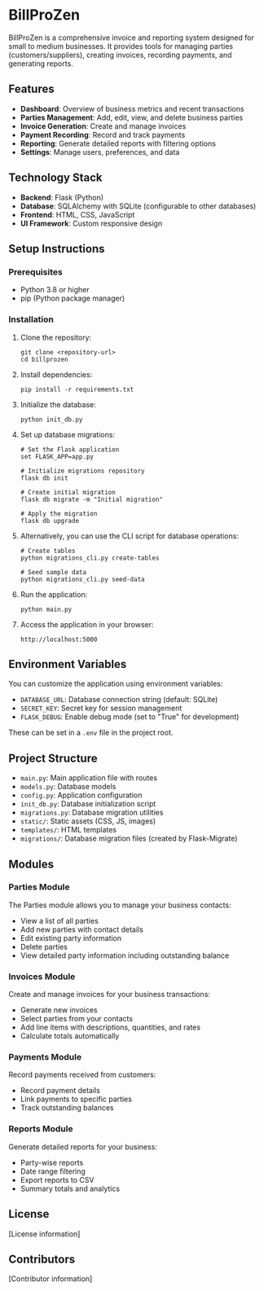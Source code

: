 # BillProZen

BillProZen is a comprehensive invoice and reporting system designed for small to medium businesses. It provides tools for managing parties (customers/suppliers), creating invoices, recording payments, and generating reports.

## Features

- **Dashboard**: Overview of business metrics and recent transactions
- **Parties Management**: Add, edit, view, and delete business parties
- **Invoice Generation**: Create and manage invoices
- **Payment Recording**: Record and track payments
- **Reporting**: Generate detailed reports with filtering options
- **Settings**: Manage users, preferences, and data

## Technology Stack

- **Backend**: Flask (Python)
- **Database**: SQLAlchemy with SQLite (configurable to other databases)
- **Frontend**: HTML, CSS, JavaScript
- **UI Framework**: Custom responsive design

## Setup Instructions

### Prerequisites

- Python 3.8 or higher
- pip (Python package manager)

### Installation

1. Clone the repository:
   ```
   git clone <repository-url>
   cd billprozen
   ```

2. Install dependencies:
   ```
   pip install -r requirements.txt
   ```

3. Initialize the database:
   ```
   python init_db.py
   ```

4. Set up database migrations:
   ```
   # Set the Flask application
   set FLASK_APP=app.py
   
   # Initialize migrations repository
   flask db init
   
   # Create initial migration
   flask db migrate -m "Initial migration"
   
   # Apply the migration
   flask db upgrade
   ```

5. Alternatively, you can use the CLI script for database operations:
   ```
   # Create tables
   python migrations_cli.py create-tables
   
   # Seed sample data
   python migrations_cli.py seed-data
   ```

6. Run the application:
   ```
   python main.py
   ```

7. Access the application in your browser:
   ```
   http://localhost:5000
   ```

## Environment Variables

You can customize the application using environment variables:

- `DATABASE_URL`: Database connection string (default: SQLite)
- `SECRET_KEY`: Secret key for session management
- `FLASK_DEBUG`: Enable debug mode (set to "True" for development)

These can be set in a `.env` file in the project root.

## Project Structure

- `main.py`: Main application file with routes
- `models.py`: Database models
- `config.py`: Application configuration
- `init_db.py`: Database initialization script
- `migrations.py`: Database migration utilities
- `static/`: Static assets (CSS, JS, images)
- `templates/`: HTML templates
- `migrations/`: Database migration files (created by Flask-Migrate)

## Modules

### Parties Module

The Parties module allows you to manage your business contacts:

- View a list of all parties
- Add new parties with contact details
- Edit existing party information
- Delete parties
- View detailed party information including outstanding balance

### Invoices Module

Create and manage invoices for your business transactions:

- Generate new invoices
- Select parties from your contacts
- Add line items with descriptions, quantities, and rates
- Calculate totals automatically

### Payments Module

Record payments received from customers:

- Record payment details
- Link payments to specific parties
- Track outstanding balances

### Reports Module

Generate detailed reports for your business:

- Party-wise reports
- Date range filtering
- Export reports to CSV
- Summary totals and analytics

## License

[License information]

## Contributors

[Contributor information]
